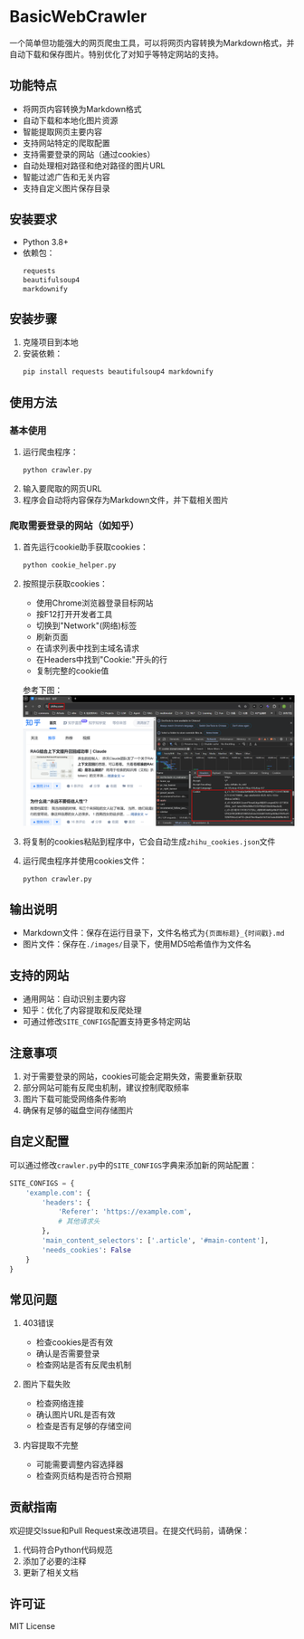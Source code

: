 # BasicWebCrawler

一个简单但功能强大的网页爬虫工具，可以将网页内容转换为Markdown格式，并自动下载和保存图片。特别优化了对知乎等特定网站的支持。

## 功能特点

- 将网页内容转换为Markdown格式
- 自动下载和本地化图片资源
- 智能提取网页主要内容
- 支持网站特定的爬取配置
- 支持需要登录的网站（通过cookies）
- 自动处理相对路径和绝对路径的图片URL
- 智能过滤广告和无关内容
- 支持自定义图片保存目录

## 安装要求

- Python 3.8+
- 依赖包：
  ```
  requests
  beautifulsoup4
  markdownify
  ```

## 安装步骤

1. 克隆项目到本地
2. 安装依赖：
   ```bash
   pip install requests beautifulsoup4 markdownify
   ```

## 使用方法

### 基本使用

1. 运行爬虫程序：
   ```bash
   python crawler.py
   ```
2. 输入要爬取的网页URL
3. 程序会自动将内容保存为Markdown文件，并下载相关图片

### 爬取需要登录的网站（如知乎）

1. 首先运行cookie助手获取cookies：
   ```bash
   python cookie_helper.py
   ```

2. 按照提示获取cookies：
   - 使用Chrome浏览器登录目标网站
   - 按F12打开开发者工具
   - 切换到"Network"(网络)标签
   - 刷新页面
   - 在请求列表中找到主域名请求
   - 在Headers中找到"Cookie:"开头的行
   - 复制完整的cookie值

   参考下图：![image](assets\image.png)

3. 将复制的cookies粘贴到程序中，它会自动生成`zhihu_cookies.json`文件

4. 运行爬虫程序并使用cookies文件：
   ```bash
   python crawler.py
   ```

## 输出说明

- Markdown文件：保存在运行目录下，文件名格式为`{页面标题}_{时间戳}.md`
- 图片文件：保存在`./images/`目录下，使用MD5哈希值作为文件名

## 支持的网站

- 通用网站：自动识别主要内容
- 知乎：优化了内容提取和反爬处理
- 可通过修改`SITE_CONFIGS`配置支持更多特定网站

## 注意事项

1. 对于需要登录的网站，cookies可能会定期失效，需要重新获取
2. 部分网站可能有反爬虫机制，建议控制爬取频率
3. 图片下载可能受网络条件影响
4. 确保有足够的磁盘空间存储图片

## 自定义配置

可以通过修改`crawler.py`中的`SITE_CONFIGS`字典来添加新的网站配置：

```python
SITE_CONFIGS = {
    'example.com': {
        'headers': {
            'Referer': 'https://example.com',
            # 其他请求头
        },
        'main_content_selectors': ['.article', '#main-content'],
        'needs_cookies': False
    }
}
```

## 常见问题

1. 403错误
   - 检查cookies是否有效
   - 确认是否需要登录
   - 检查网站是否有反爬虫机制

2. 图片下载失败
   - 检查网络连接
   - 确认图片URL是否有效
   - 检查是否有足够的存储空间

3. 内容提取不完整
   - 可能需要调整内容选择器
   - 检查网页结构是否符合预期

## 贡献指南

欢迎提交Issue和Pull Request来改进项目。在提交代码前，请确保：

1. 代码符合Python代码规范
2. 添加了必要的注释
3. 更新了相关文档

## 许可证

MIT License
